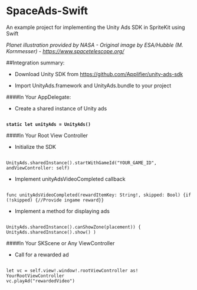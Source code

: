 # SpaceAds-Swift
An example project for implementing the Unity Ads SDK in SpriteKit using Swift

<i>Planet illustration provided by NASA - Original image by ESA/Hubble (M. Kornmesser) - https://www.spacetelescope.org/</i>

##Integration summary:

- Download Unity SDK from https://github.com/Applifier/unity-ads-sdk

- Import UnityAds.framework and UnityAds.bundle to your project

####In Your AppDelegate:
- Create a shared instance of Unity ads

<code>
<b>static let unityAds = UnityAds()</b>
</code>

####In Your Root View Controller
- Initialize the SDK

<code>
UnityAds.sharedInstance().startWithGameId("YOUR_GAME_ID", andViewController: self)
</code>

- Implement unityAdsVideoCompleted callback

<code>
func unityAdsVideoCompleted(rewardItemKey: String!, skipped: Bool) {if (!skipped) {//Provide ingame reward}}</code>

- Implement a method for displaying ads

<code>
UnityAds.sharedInstance().canShowZone(placement)) { UnityAds.sharedInstance().show() )</code>

####In Your SKScene or Any ViewController

- Call for a rewarded ad

<code>
let vc = self.view!.window!.rootViewController as! YourRootViewController
vc.playAd("rewardedVideo")
</code>
